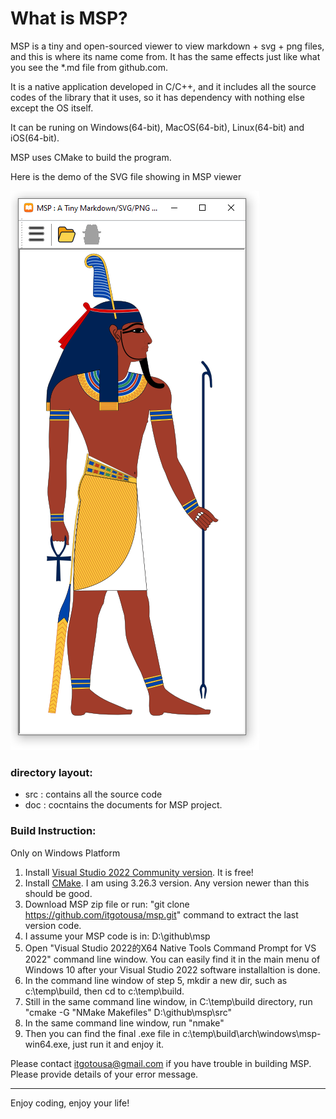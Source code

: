 # What is MSP?

MSP is a tiny and open-sourced viewer to view markdown + svg + png files, and this is where its name come from. It has the same effects just like what you see the *.md file from github.com.

It is a native application developed in C/C++, and it includes all the source codes of the library that it uses, so it has dependency with nothing else except the OS itself.

It can be runing on Windows(64-bit), MacOS(64-bit), Linux(64-bit) and iOS(64-bit).

MSP uses CMake to build the program.

Here is the demo of the SVG file showing in MSP viewer

![](msp_effect.png)


### directory layout:
- src : contains all the source code
- doc : cocntains the documents for MSP project.

### Build Instruction:
Only on Windows Platform

1. Install [Visual Studio 2022 Community version](https://visualstudio.microsoft.com/vs/). It is free!
2. Install [CMake](https://cmake.org/download). I am using 3.26.3 version. Any version newer than this should be good.
3. Download MSP zip file or run: "git clone https://github.com/itgotousa/msp.git" command to extract the last version code.
4. I assume your MSP code is in: D:\github\msp
5. Open "Visual Studio 2022的X64 Native Tools Command Prompt for VS 2022" command line window. You can easily find it in the main menu of Windows 10 after your Visual Studio 2022 software installaltion is done.
6. In the command line window of step 5, mkdir a new dir, such as c:\temp\build, then cd to c:\temp\build.
7. Still in the same command line window, in C:\temp\build directory, run "cmake -G "NMake Makefiles" D:\github\msp\src"
8. In the same command line window, run "nmake"
9. Then you can find the final .exe file in c:\temp\build\arch\windows\msp-win64.exe, just run it and enjoy it.

Please contact itgotousa@gmail.com if you have trouble in building MSP. Please provide details of your error message.

***

Enjoy coding, enjoy your life!










